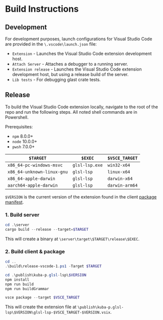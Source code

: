 # Build Instructions
## Development
For development purposes, launch configurations for Visual Studio Code are provided in the `\.vscode\launch.json` file:
- `Extension` - Launches the Visual Studio Code extension development host.
- `Attach Server` - Attaches a debugger to a running server.
- `Extension release` - Launches the Visual Studio Code extension development host, but using a release build of the server.
- `Lib tests` - For debugging glast crate tests.

## Release
To build the Visual Studio Code extension locally, navigate to the root of the repo and run the following steps. All noted shell commands are in Powershell.

Prerequisites:
- `npm` 8.0.0+
- `node` 10.0.0+
- `pwsh` 7.0.0+

|`$TARGET`|`$EXEC`|`$VSCE_TARGET`|
|-|-|-|
|`x86_64-pc-windows-msvc`|`glsl-lsp.exe`|`win32-x64`|
|`x86_64-unknown-linux-gnu`|`glsl-lsp`|`linux-x64`|
|`x86_64-apple-darwin`|`glsl-lsp`|`darwin-x64`|
|`aarch64-apple-darwin`|`glsl-lsp`|`darwin-arm64`|

`$VERSION` is the current version of the extension found in the client [package manifest](/client/package.json).

### 1. Build server
```powershell
cd .\server
cargo build --release --target=$TARGET
```
This will create a binary at `\server\target\$TARGET\release\$EXEC`.

### 2. Build client & package
```powershell
cd ..
.\build\release-vscode-1.ps1 -Target $TARGET

cd .\publish\kuba-p.glsl-lsp\$VERSION
npm install
npm run build
npm run buildGrammar

vsce package --target $VSCE_TARGET
```
This will create the extension file at `\publish\kuba-p.glsl-lsp\$VERSION\glsl-lsp-$VSCE_TARGET-$VERSION.vsix`.
